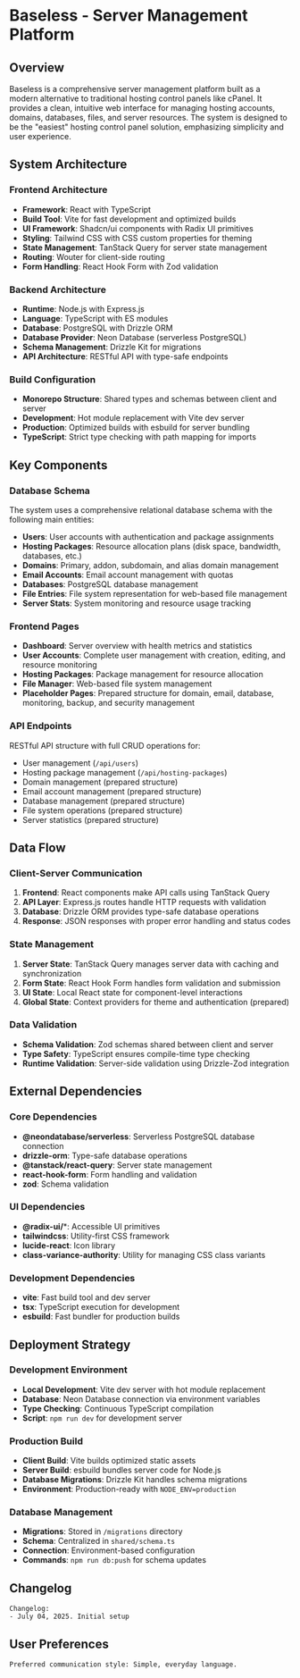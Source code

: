 # Baseless - Server Management Platform

## Overview

Baseless is a comprehensive server management platform built as a modern alternative to traditional hosting control panels like cPanel. It provides a clean, intuitive web interface for managing hosting accounts, domains, databases, files, and server resources. The system is designed to be the "easiest" hosting control panel solution, emphasizing simplicity and user experience.

## System Architecture

### Frontend Architecture
- **Framework**: React with TypeScript
- **Build Tool**: Vite for fast development and optimized builds
- **UI Framework**: Shadcn/ui components with Radix UI primitives
- **Styling**: Tailwind CSS with CSS custom properties for theming
- **State Management**: TanStack Query for server state management
- **Routing**: Wouter for client-side routing
- **Form Handling**: React Hook Form with Zod validation

### Backend Architecture
- **Runtime**: Node.js with Express.js
- **Language**: TypeScript with ES modules
- **Database**: PostgreSQL with Drizzle ORM
- **Database Provider**: Neon Database (serverless PostgreSQL)
- **Schema Management**: Drizzle Kit for migrations
- **API Architecture**: RESTful API with type-safe endpoints

### Build Configuration
- **Monorepo Structure**: Shared types and schemas between client and server
- **Development**: Hot module replacement with Vite dev server
- **Production**: Optimized builds with esbuild for server bundling
- **TypeScript**: Strict type checking with path mapping for imports

## Key Components

### Database Schema
The system uses a comprehensive relational database schema with the following main entities:
- **Users**: User accounts with authentication and package assignments
- **Hosting Packages**: Resource allocation plans (disk space, bandwidth, databases, etc.)
- **Domains**: Primary, addon, subdomain, and alias domain management
- **Email Accounts**: Email account management with quotas
- **Databases**: PostgreSQL database management
- **File Entries**: File system representation for web-based file management
- **Server Stats**: System monitoring and resource usage tracking

### Frontend Pages
- **Dashboard**: Server overview with health metrics and statistics
- **User Accounts**: Complete user management with creation, editing, and resource monitoring
- **Hosting Packages**: Package management for resource allocation
- **File Manager**: Web-based file system management
- **Placeholder Pages**: Prepared structure for domain, email, database, monitoring, backup, and security management

### API Endpoints
RESTful API structure with full CRUD operations for:
- User management (`/api/users`)
- Hosting package management (`/api/hosting-packages`)
- Domain management (prepared structure)
- Email account management (prepared structure)
- Database management (prepared structure)
- File system operations (prepared structure)
- Server statistics (prepared structure)

## Data Flow

### Client-Server Communication
1. **Frontend**: React components make API calls using TanStack Query
2. **API Layer**: Express.js routes handle HTTP requests with validation
3. **Database**: Drizzle ORM provides type-safe database operations
4. **Response**: JSON responses with proper error handling and status codes

### State Management
1. **Server State**: TanStack Query manages server data with caching and synchronization
2. **Form State**: React Hook Form handles form validation and submission
3. **UI State**: Local React state for component-level interactions
4. **Global State**: Context providers for theme and authentication (prepared)

### Data Validation
- **Schema Validation**: Zod schemas shared between client and server
- **Type Safety**: TypeScript ensures compile-time type checking
- **Runtime Validation**: Server-side validation using Drizzle-Zod integration

## External Dependencies

### Core Dependencies
- **@neondatabase/serverless**: Serverless PostgreSQL database connection
- **drizzle-orm**: Type-safe database operations
- **@tanstack/react-query**: Server state management
- **react-hook-form**: Form handling and validation
- **zod**: Schema validation

### UI Dependencies
- **@radix-ui/***: Accessible UI primitives
- **tailwindcss**: Utility-first CSS framework
- **lucide-react**: Icon library
- **class-variance-authority**: Utility for managing CSS class variants

### Development Dependencies
- **vite**: Fast build tool and dev server
- **tsx**: TypeScript execution for development
- **esbuild**: Fast bundler for production builds

## Deployment Strategy

### Development Environment
- **Local Development**: Vite dev server with hot module replacement
- **Database**: Neon Database connection via environment variables
- **Type Checking**: Continuous TypeScript compilation
- **Script**: `npm run dev` for development server

### Production Build
- **Client Build**: Vite builds optimized static assets
- **Server Build**: esbuild bundles server code for Node.js
- **Database Migrations**: Drizzle Kit handles schema migrations
- **Environment**: Production-ready with `NODE_ENV=production`

### Database Management
- **Migrations**: Stored in `/migrations` directory
- **Schema**: Centralized in `shared/schema.ts`
- **Connection**: Environment-based configuration
- **Commands**: `npm run db:push` for schema updates

## Changelog

```
Changelog:
- July 04, 2025. Initial setup
```

## User Preferences

```
Preferred communication style: Simple, everyday language.
```
